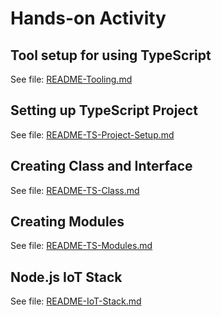 # Hands-on Activity

## Tool setup for using TypeScript

See file: [README-Tooling.md](/README-Tooling.md)

## Setting up TypeScript Project

See file: [README-TS-Project-Setup.md](/README-TS-Project-Setup.md)

## Creating Class and Interface 

See file: [README-TS-Class.md](/README-TS-Class.md)

## Creating Modules

See file: [README-TS-Modules.md](/README-TS-Modules.md)

## Node.js IoT Stack

See file: [README-IoT-Stack.md](/README-IoT-Stack.md)
